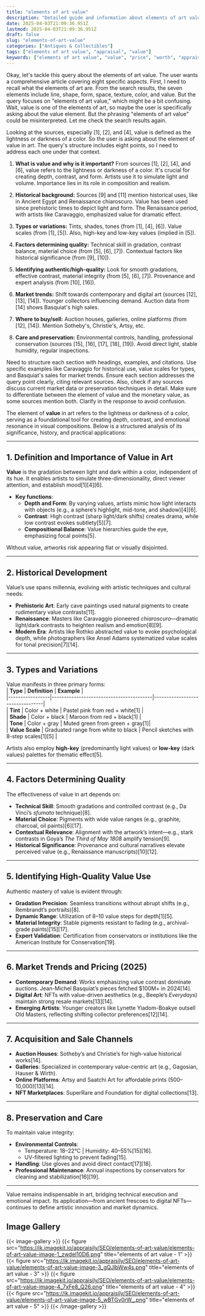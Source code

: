 ```yaml
---
title: "elements of art value"
description: "Detailed guide and information about elements of art value"
date: 2025-04-03T21:09:36.951Z
lastmod: 2025-04-03T21:09:36.951Z
draft: false
slug: "elements-of-art-value"
categories: ["Antiques & Collectibles"]
tags: ["elements of art value", "appraisal", "value"]
keywords: ["elements of art value", "value", "price", "worth", "appraisal"]
---
```


<think>
Okay, let's tackle this query about the elements of art value. The user wants a comprehensive article covering eight specific aspects. First, I need to recall what the elements of art are. From the search results, the seven elements include line, shape, form, space, texture, color, and value. But the query focuses on "elements of art value," which might be a bit confusing. Wait, value is one of the elements of art, so maybe the user is specifically asking about the value element. But the phrasing "elements of art value" could be misinterpreted. Let me check the search results again.

Looking at the sources, especially [1], [2], and [4], value is defined as the lightness or darkness of a color. So the user is asking about the element of value in art. The query's structure includes eight points, so I need to address each one under that context.

1. **What is value and why is it important?** From sources [1], [2], [4], and [6], value refers to the lightness or darkness of a color. It's crucial for creating depth, contrast, and form. Artists use it to simulate light and volume. Importance lies in its role in composition and realism.

2. **Historical background:** Sources [9] and [11] mention historical uses, like in Ancient Egypt and Renaissance chiaroscuro. Value has been used since prehistoric times to depict light and form. The Renaissance period, with artists like Caravaggio, emphasized value for dramatic effect.

3. **Types or variations:** Tints, shades, tones (from [1], [4], [6]). Value scales (from [1], [5]). Also, high-key and low-key values (implied in [5]).

4. **Factors determining quality:** Technical skill in gradation, contrast balance, material choice (from [5], [6], [7]). Contextual factors like historical significance (from [9], [10]).

5. **Identifying authentic/high-quality:** Look for smooth gradations, effective contrast, material integrity (from [5], [6], [7]). Provenance and expert analysis (from [10], [16]).

6. **Market trends:** Shift towards contemporary and digital art (sources [12], [13], [14]). Younger collectors influencing demand. Auction data from [14] shows Basquiat's high sales.

7. **Where to buy/sell:** Auction houses, galleries, online platforms (from [12], [14]). Mention Sotheby's, Christie's, Artsy, etc.

8. **Care and preservation:** Environmental controls, handling, professional conservation (sources [15], [16], [17], [18], [19]). Avoid direct light, stable humidity, regular inspections.

Need to structure each section with headings, examples, and citations. Use specific examples like Caravaggio for historical use, value scales for types, and Basquiat's sales for market trends. Ensure each section addresses the query point clearly, citing relevant sources. Also, check if any sources discuss current market data or preservation techniques in detail. Make sure to differentiate between the element of value and the monetary value, as some sources mention both. Clarify in the response to avoid confusion.
</think>

The element of **value** in art refers to the lightness or darkness of a color, serving as a foundational tool for creating depth, contrast, and emotional resonance in visual compositions. Below is a structured analysis of its significance, history, and practical applications:

---

## 1. Definition and Importance of Value in Art  
**Value** is the gradation between light and dark within a color, independent of its hue. It enables artists to simulate three-dimensionality, direct viewer attention, and establish mood[1][4][6].  

- **Key functions**:  
  - **Depth and Form**: By varying values, artists mimic how light interacts with objects (e.g., a sphere’s highlight, mid-tone, and shadow)[4][6].  
  - **Contrast**: High contrast (sharp light/dark shifts) creates drama, while low contrast evokes subtlety[5][7].  
  - **Compositional Balance**: Value hierarchies guide the eye, emphasizing focal points[5].  

Without value, artworks risk appearing flat or visually disjointed.  

---

## 2. Historical Development  
Value’s use spans millennia, evolving with artistic techniques and cultural needs:  
- **Prehistoric Art**: Early cave paintings used natural pigments to create rudimentary value contrasts[11].  
- **Renaissance**: Masters like Caravaggio pioneered *chiaroscuro*—dramatic light/dark contrasts to heighten realism and emotion[8][9].  
- **Modern Era**: Artists like Rothko abstracted value to evoke psychological depth, while photographers like Ansel Adams systematized value scales for tonal precision[7][14].  

---

## 3. Types and Variations  
Value manifests in three primary forms:  
| **Type**       | **Definition**                          | **Example**                     |  
|-----------------|-----------------------------------------|---------------------------------|  
| **Tint**        | Color + white                           | Pastel pink from red + white[1] |  
| **Shade**       | Color + black                           | Maroon from red + black[1]      |  
| **Tone**        | Color + gray                            | Muted green from green + gray[1]|  
| **Value Scale** | Graduated range from white to black     | Pencil sketches with 8-step scales[1][5] |  

Artists also employ **high-key** (predominantly light values) or **low-key** (dark values) palettes for thematic effect[5].  

---

## 4. Factors Determining Quality  
The effectiveness of value in art depends on:  
- **Technical Skill**: Smooth gradations and controlled contrast (e.g., Da Vinci’s *sfumato* technique)[8].  
- **Material Choice**: Pigments with wide value ranges (e.g., graphite, charcoal, oil paints)[6][17].  
- **Contextual Relevance**: Alignment with the artwork’s intent—e.g., stark contrasts in Goya’s *The Third of May 1808* amplify tension[9].  
- **Historical Significance**: Provenance and cultural narratives elevate perceived value (e.g., Renaissance manuscripts)[10][12].  

---

## 5. Identifying High-Quality Value Use  
Authentic mastery of value is evident through:  
- **Gradation Precision**: Seamless transitions without abrupt shifts (e.g., Rembrandt’s portraits)[8].  
- **Dynamic Range**: Utilization of 8–10 value steps for depth[1][5].  
- **Material Integrity**: Stable pigments resistant to fading (e.g., archival-grade paints)[15][17].  
- **Expert Validation**: Certification from conservators or institutions like the American Institute for Conservation[19].  

---

## 6. Market Trends and Pricing (2025)  
- **Contemporary Demand**: Works emphasizing value contrast dominate auctions. Jean-Michel Basquiat’s pieces fetched $100M+ in 2024[14].  
- **Digital Art**: NFTs with value-driven aesthetics (e.g., Beeple’s *Everydays*) maintain strong resale markets[13][14].  
- **Emerging Artists**: Younger creators like Lynette Yiadom-Boakye outsell Old Masters, reflecting shifting collector preferences[12][14].  

---

## 7. Acquisition and Sale Channels  
- **Auction Houses**: Sotheby’s and Christie’s for high-value historical works[14].  
- **Galleries**: Specialized in contemporary value-centric art (e.g., Gagosian, Hauser & Wirth).  
- **Online Platforms**: Artsy and Saatchi Art for affordable prints ($500–$10,000)[13][14].  
- **NFT Marketplaces**: SuperRare and Foundation for digital collections[13].  

---

## 8. Preservation and Care  
To maintain value integrity:  
- **Environmental Controls**:  
  - Temperature: 18–22°C | Humidity: 40–55%[15][16].  
  - UV-filtered lighting to prevent fading[15].  
- **Handling**: Use gloves and avoid direct contact[17][18].  
- **Professional Maintenance**: Annual inspections by conservators for cleaning and stabilization[16][19].  

---

Value remains indispensable in art, bridging technical execution and emotional impact. Its application—from ancient frescoes to digital NFTs—continues to define artistic innovation and market dynamics.


## Image Gallery

{{< image-gallery >}}
  {{< figure src="https://ik.imagekit.io/appraisily/SEO/elements-of-art-value/elements-of-art-value-image-1_zwdeI10D6.png" title="elements of art value - 1" >}}
  {{< figure src="https://ik.imagekit.io/appraisily/SEO/elements-of-art-value/elements-of-art-value-image-3_gQJlbWw4s.png" title="elements of art value - 3" >}}
  {{< figure src="https://ik.imagekit.io/appraisily/SEO/elements-of-art-value/elements-of-art-value-image-4_7xFe8_Q26.png" title="elements of art value - 4" >}}
  {{< figure src="https://ik.imagekit.io/appraisily/SEO/elements-of-art-value/elements-of-art-value-image-5_wBTGv0rW_.png" title="elements of art value - 5" >}}
{{< /image-gallery >}}


